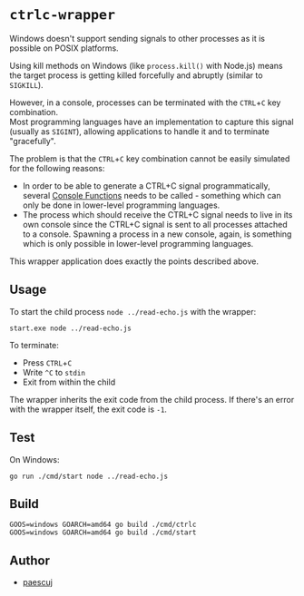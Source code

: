 # `ctrlc-wrapper`

Windows doesn't support sending signals to other processes as it is possible on POSIX platforms.

Using kill methods on Windows (like `process.kill()` with Node.js) means the target process is getting killed forcefully and abruptly (similar to `SIGKILL`).

However, in a console, processes can be terminated with the `CTRL`+`C` key combination.  
Most programming languages have an implementation to capture this signal (usually as `SIGINT`), allowing applications to handle it and to terminate "gracefully".

The problem is that the `CTRL`+`C` key combination cannot be easily simulated for the following reasons:

- In order to be able to generate a CTRL+C signal programmatically, several [Console Functions](https://docs.microsoft.com/en-us/windows/console/console-functions) needs to be called - something which can only be done in lower-level programming languages.
- The process which should receive the CTRL+C signal needs to live in its own console since the CTRL+C signal is sent to all processes attached to a console. Spawning a process in a new console, again, is something which is only possible in lower-level programming languages.

This wrapper application does exactly the points described above.

## Usage

To start the child process `node ../read-echo.js` with the wrapper:

```console
start.exe node ../read-echo.js
```

To terminate:

- Press `CTRL`+`C`
- Write `^C` to `stdin`
- Exit from within the child

The wrapper inherits the exit code from the child process. If there's an error with the wrapper itself, the exit code is `-1`.

## Test

On Windows:

```console
go run ./cmd/start node ../read-echo.js
```

## Build

```console
GOOS=windows GOARCH=amd64 go build ./cmd/ctrlc
GOOS=windows GOARCH=amd64 go build ./cmd/start
```

## Author

- [paescuj](https://github.com/paescuj)
